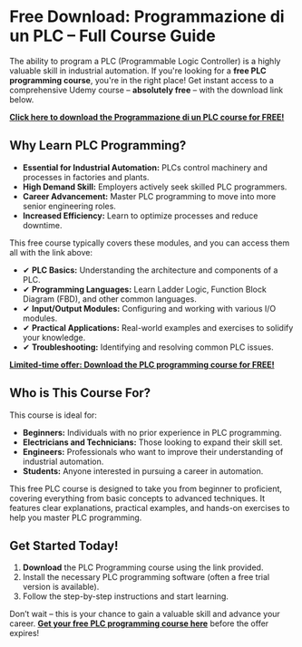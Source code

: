 # Free Download: Programmazione di un PLC – Full Course Guide

The ability to program a PLC (Programmable Logic Controller) is a highly valuable skill in industrial automation. If you're looking for a **free PLC programming course**, you're in the right place! Get instant access to a comprehensive Udemy course – **absolutely free** – with the download link below.

[**Click here to download the Programmazione di un PLC course for FREE!**](https://udemywork.com/programmazione-di-un-plc)

## Why Learn PLC Programming?

*   **Essential for Industrial Automation:** PLCs control machinery and processes in factories and plants.
*   **High Demand Skill:** Employers actively seek skilled PLC programmers.
*   **Career Advancement:** Master PLC programming to move into more senior engineering roles.
*   **Increased Efficiency:** Learn to optimize processes and reduce downtime.

This free course typically covers these modules, and you can access them all with the link above:

*   ✔ **PLC Basics:** Understanding the architecture and components of a PLC.
*   ✔ **Programming Languages:** Learn Ladder Logic, Function Block Diagram (FBD), and other common languages.
*   ✔ **Input/Output Modules:** Configuring and working with various I/O modules.
*   ✔ **Practical Applications:** Real-world examples and exercises to solidify your knowledge.
*   ✔ **Troubleshooting:** Identifying and resolving common PLC issues.

[**Limited-time offer: Download the PLC programming course for FREE!**](https://udemywork.com/programmazione-di-un-plc)

## Who is This Course For?

This course is ideal for:

*   **Beginners:** Individuals with no prior experience in PLC programming.
*   **Electricians and Technicians:** Those looking to expand their skill set.
*   **Engineers:** Professionals who want to improve their understanding of industrial automation.
*   **Students:** Anyone interested in pursuing a career in automation.

This free PLC course is designed to take you from beginner to proficient, covering everything from basic concepts to advanced techniques. It features clear explanations, practical examples, and hands-on exercises to help you master PLC programming.

## Get Started Today!

1.  **Download** the PLC Programming course using the link provided.
2.  Install the necessary PLC programming software (often a free trial version is available).
3.  Follow the step-by-step instructions and start learning.

Don’t wait – this is your chance to gain a valuable skill and advance your career. **[Get your free PLC programming course here](https://udemywork.com/programmazione-di-un-plc)** before the offer expires!
